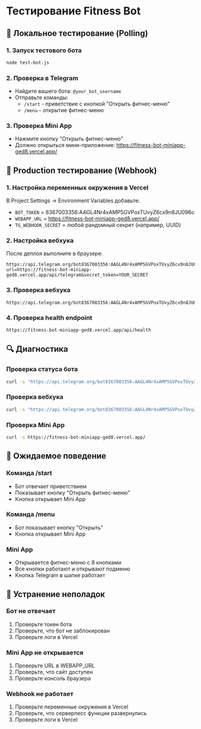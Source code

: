 # Тестирование Fitness Bot

## 🧪 Локальное тестирование (Polling)

### 1. Запуск тестового бота
```bash
node test-bot.js
```

### 2. Проверка в Telegram
- Найдите вашего бота: `@your_bot_username`
- Отправьте команды:
  - `/start` - приветствие с кнопкой "Открыть фитнес-меню"
  - `/menu` - открытие фитнес-меню

### 3. Проверка Mini App
- Нажмите кнопку "Открыть фитнес-меню"
- Должно открыться мини-приложение: https://fitness-bot-miniapp-ged8.vercel.app/

## 🚀 Production тестирование (Webhook)

### 1. Настройка переменных окружения в Vercel
В Project Settings → Environment Variables добавьте:
- `BOT_TOKEN` = 8367003356:AAGL4Nr4xAMP5GVPoxTUvyZ6cx9n8JU096c
- `WEBAPP_URL` = https://fitness-bot-miniapp-ged8.vercel.app/
- `TG_WEBHOOK_SECRET` = любой рандомный секрет (например, UUID)

### 2. Настройка вебхука
После деплоя выполните в браузере:
```
https://api.telegram.org/bot8367003356:AAGL4Nr4xAMP5GVPoxTUvyZ6cx9n8JU096c/setWebhook?url=https://fitness-bot-miniapp-ged8.vercel.app/api/telegram&secret_token=YOUR_SECRET
```

### 3. Проверка вебхука
```
https://api.telegram.org/bot8367003356:AAGL4Nr4xAMP5GVPoxTUvyZ6cx9n8JU096c/getWebhookInfo
```

### 4. Проверка health endpoint
```
https://fitness-bot-miniapp-ged8.vercel.app/api/health
```

## 🔍 Диагностика

### Проверка статуса бота
```bash
curl -s "https://api.telegram.org/bot8367003356:AAGL4Nr4xAMP5GVPoxTUvyZ6cx9n8JU096c/getMe"
```

### Проверка вебхука
```bash
curl -s "https://api.telegram.org/bot8367003356:AAGL4Nr4xAMP5GVPoxTUvyZ6cx9n8JU096c/getWebhookInfo"
```

### Проверка Mini App
```bash
curl -s https://fitness-bot-miniapp-ged8.vercel.app/
```

## 📝 Ожидаемое поведение

### Команда /start
- Бот отвечает приветствием
- Показывает кнопку "Открыть фитнес-меню"
- Кнопка открывает Mini App

### Команда /menu
- Бот показывает кнопку "Открыть"
- Кнопка открывает Mini App

### Mini App
- Открывается фитнес-меню с 8 кнопками
- Все кнопки работают и открывают подменю
- Кнопка Telegram в шапке работает

## 🚨 Устранение неполадок

### Бот не отвечает
1. Проверьте токен бота
2. Проверьте, что бот не заблокирован
3. Проверьте логи в Vercel

### Mini App не открывается
1. Проверьте URL в WEBAPP_URL
2. Проверьте, что сайт доступен
3. Проверьте консоль браузера

### Webhook не работает
1. Проверьте переменные окружения в Vercel
2. Проверьте, что серверлесс функции развернулись
3. Проверьте логи в Vercel
